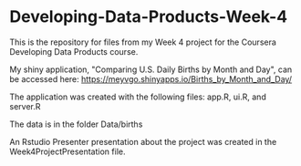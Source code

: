 # Developing-Data-Products-Week-4
This is the repository for files from my Week 4 project for the Coursera Developing Data Products course.

My shiny application, "Comparing U.S. Daily Births by Month and Day", can be accessed here:
https://meyvgo.shinyapps.io/Births_by_Month_and_Day/

The application was created with the following files: app.R, ui.R, and server.R

The data is in the folder Data/births

An Rstudio Presenter presentation about the project was created in the Week4ProjectPresentation file.
